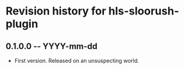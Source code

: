 # Revision history for hls-sloorush-plugin

## 0.1.0.0 -- YYYY-mm-dd

* First version. Released on an unsuspecting world.
